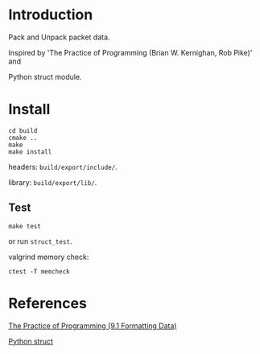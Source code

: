 # Introduction

Pack and Unpack packet data.

Inspired by 'The Practice of Programming (Brian W. Kernighan, Rob Pike)' and

Python struct module.

# Install

    cd build
    cmake ..
    make
    make install

headers: `build/export/include/`.

library: `build/export/lib/`.

## Test

    make test

or run `struct_test`.

valgrind memory check:

    ctest -T memcheck

# References

[The Practice of Programming (9.1 Formatting Data)](http://www.amazon.com/Practice-Programming-Addison-Wesley-Professional-Computing/dp/020161586X/ref=sr_1_1?ie=UTF8&qid=1359350725&sr=8-1&keywords=practice+of+programming "The Practice of Programming")

[Python struct](http://docs.python.org/2/library/struct.html#module-struct "Python struct module")
